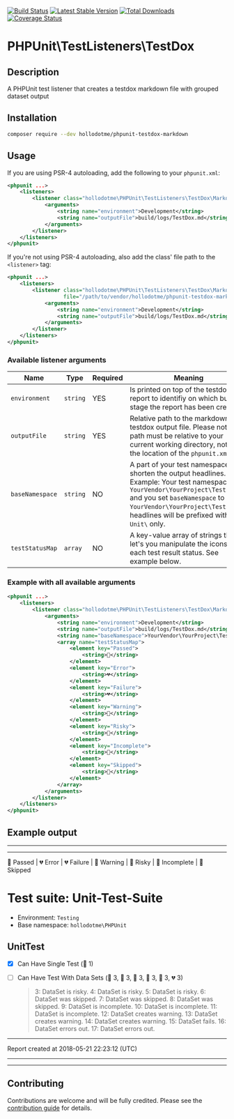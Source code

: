 [![Build Status](https://travis-ci.org/hollodotme/phpunit-testdox-markdown.svg?branch=master)](https://travis-ci.org/hollodotme/phpunit-testdox-markdown)
[![Latest Stable Version](https://poser.pugx.org/hollodotme/phpunit-testdox-markdown/v/stable)](https://packagist.org/packages/hollodotme/phpunit-testdox-markdown) 
[![Total Downloads](https://poser.pugx.org/hollodotme/phpunit-testdox-markdown/downloads)](https://packagist.org/packages/hollodotme/phpunit-testdox-markdown) 
[![Coverage Status](https://coveralls.io/repos/github/hollodotme/phpunit-testdox-markdown/badge.svg?branch=master)](https://coveralls.io/github/hollodotme/phpunit-testdox-markdown?branch=master)

# PHPUnit\TestListeners\TestDox

## Description

A PHPUnit test listener that creates a testdox markdown file with grouped dataset output

## Installation

```bash
composer require --dev hollodotme/phpunit-testdox-markdown
```

## Usage

If you are using PSR-4 autoloading, add the following to your `phpunit.xml`:
```xml
<phpunit ...>
    <listeners>
        <listener class="hollodotme\PHPUnit\TestListeners\TestDox\Markdown">
            <arguments>
                <string name="environment">Development</string>
                <string name="outputFile">build/logs/TestDox.md</string>
            </arguments>
        </listener>
    </listeners>
</phpunit>
```

If you're not using PSR-4 autoloading, also add the class' file path to the `<listener>` tag:
```xml
<phpunit ...>
    <listeners>
        <listener class="hollodotme\PHPUnit\TestListeners\TestDox\Markdown" 
                  file="/path/to/vendor/hollodotme/phpunit-testdox-markdown/src/Markdown.php">
            <arguments>
                <string name="environment">Development</string>
                <string name="outputFile">build/logs/TestDox.md</string>
            </arguments>
        </listener>
    </listeners>
</phpunit>
```

### Available listener arguments

| Name            | Type     | Required | Meaning                                                                                                                                                                                                                                            |
|-----------------|----------|----------|----------------------------------------------------------------------------------------------------------------------------------------------------------------------------------------------------------------------------------------------------|
| `environment`   | `string` | YES      | Is printed on top of the testdox report to identifiy on which build stage the report has been created.                                                                                                                                             |
| `outputFile`    | `string` | YES      | Relative path to the markdown testdox output file. Please note: the path must be relative to your current working directory, not to the location of the `phpunit.xml`.                                                                             |
| `baseNamespace` | `string` | NO       | A part of your test namespace to shorten the output headlines. Example: Your test namespace is `YourVendor\YourProject\Tests\Unit` and you set `baseNamespace` to `YourVendor\YourProject\Tests` all headlines will be prefixed with `Unit\` only. |
| `testStatusMap` | `array`  | NO       | A key-value array of strings that let's you manipulate the icons for each test result status. See example below.                                                                                                                                   | 

### Example with all available arguments

```xml
<phpunit ...>
    <listeners>
        <listener class="hollodotme\PHPUnit\TestListeners\TestDox\Markdown">
            <arguments>
                <string name="environment">Development</string>
                <string name="outputFile">build/logs/TestDox.md</string>
                <string name="baseNamespace">YourVendor\YourProject\Tests</string>
                <array name="testStatusMap">
                    <element key="Passed">
                        <string>💚</string>
                    </element>
                    <element key="Error">
                        <string>💔</string>
                    </element>
                    <element key="Failure">
                        <string>💔</string>
                    </element>
                    <element key="Warning">
                        <string>🧡</string>
                    </element>
                    <element key="Risky">
                        <string>💛</string>
                    </element>
                    <element key="Incomplete">
                        <string>💙</string>
                    </element>
                    <element key="Skipped">
                        <string>💜</string>
                    </element>
                </array>
            </arguments>
        </listener>
    </listeners>
</phpunit>
```

## Example output

---
---

💚 Passed | 💔 Error | 💔 Failure | 🧡 Warning | 💛 Risky | 💙 Incomplete | 💜 Skipped

# Test suite: Unit-Test-Suite

* Environment: `Testing`
* Base namespace: `hollodotme\PHPUnit`

## UnitTest

- [x] Can Have Single Test (💚 1)
- [ ] Can Have Test With Data Sets (💚 3, 💛 3, 💜 3, 💙 3, 🧡 3, 💔 3)
  > 3: DataSet is risky.
  > 4: DataSet is risky.
  > 5: DataSet is risky.
  > 6: DataSet was skipped.
  > 7: DataSet was skipped.
  > 8: DataSet was skipped.
  > 9: DataSet is incomplete.
  > 10: DataSet is incomplete.
  > 11: DataSet is incomplete.
  > 12: DataSet creates warning.
  > 13: DataSet creates warning.
  > 14: DataSet creates warning.
  > 15: DataSet fails.
  > 16: DataSet errors out.
  > 17: DataSet errors out.


---

Report created at 2018-05-21 22:23:12 (UTC)

---
---

## Contributing

Contributions are welcome and will be fully credited. Please see the [contribution guide](.github/CONTRIBUTING.md) for details.


